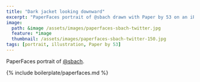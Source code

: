 ```yaml
---
title: "Dark jacket looking downward"
excerpt: "PaperFaces portrait of @sbach drawn with Paper by 53 on an iPad."
image: 
  path: &image /assets/images/paperfaces-sbach-twitter.jpg 
  feature: *image
  thumbnail: /assets/images/paperfaces-sbach-twitter-150.jpg
tags: [portrait, illustration, Paper by 53]
---
```


PaperFaces portrait of [@sbach](https://twitter.com/sbach).

{% include boilerplate/paperfaces.md %}
